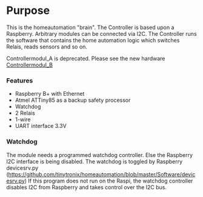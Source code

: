 # Purpose
This is the homeautomation "brain". The Controller is based upon a Raspberry. Arbitrary modules can be connected via I2C.
The Controller runs the software that contains the home automation logic which switches Relais, reads sensors and so on.

Controllermodul_A is deprecated. Please see the new hardware [Controllermodul_B](https://github.com/tinytronix/homeautomation/tree/master/Hardware/Controllermodul_B)

### Features
- Raspberry B+ with Ethernet 
- Atmel ATTiny85 as a backup safety processor
- Watchdog
- 2 Relais
- 1-wire
- UART interface 3.3V

### Watchdog
The module needs a programmed watchdog controller. Else the Raspberry I2C interface is being disabled.
The watchdog is toggled by Raspberry devicesrv.py (https://github.com/tinytronix/homeautomation/blob/master/Software/devicesrv.py)
If this program does not run on the Raspi, the watchdog controller disables I2C from Raspberry and takes control over the I2C bus.
